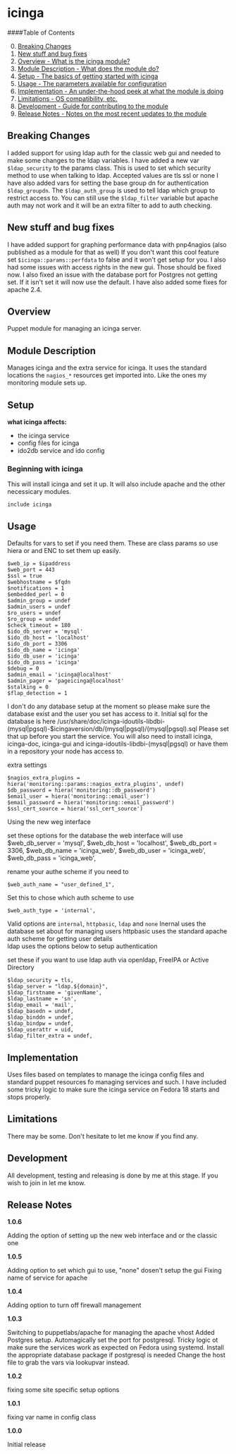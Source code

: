 icinga
====

####Table of Contents

0. [Breaking Changes](#changes)
1. [New stuff and bug fixes](#new)
2. [Overview - What is the icinga module?](#overview)
3. [Module Description - What does the module do?](#module-description)
4. [Setup - The basics of getting started with icinga](#setup)
5. [Usage - The parameters available for configuration](#usage)
6. [Implementation - An under-the-hood peek at what the module is doing](#implementation)
7. [Limitations - OS compatibility, etc.](#limitations)
8. [Development - Guide for contributing to the module](#development)
9. [Release Notes - Notes on the most recent updates to the module](#release-notes)

Breaking Changes
----------------

I added support for using ldap auth for the classic web gui and needed to make some changes to the ldap variables.
I have added a new var `$ldap_security` to the params class. This is used to set which security method to use when talking to ldap. Accepted values are tls ssl or none
I have also added vars for setting the base group dn for authentication `$ldap_groupdn`.
The `$ldap_auth_group` is used to tell ldap which group to restrict access to.
You can still use the `$ldap_filter` variable but apache auth may not work and it will be an extra filter to add to auth checking.

New stuff and bug fixes
-----------------------

I have added support for graphing performance data with pnp4nagios (also published as a module for that as well)
If you don't want this cool feature set `$icinga::params::perfdata` to false and it won't get setup for you.
I also had some issues with access rights in the new gui. Those should be fixed now.
I also fixed an issue with the database port for Postgres not getting set. If it isn't set it will now use the default.
I have also added some fixes for apache 2.4.

Overview
--------

Puppet module for managing an icinga server.

Module Description
------------------

Manages icinga and the extra service for icinga.
It uses the standard locations the `nagios_*` resources get imported into.
Like the ones my monitoring module sets up.

Setup
-----

**what icinga affects:**

* the icinga service
* config files for icinga
* ido2db service and ido config

### Beginning with icinga

This will install icinga and set it up.
It will also include apache and the other necessicary modules.

    include icinga

Usage
-----


Defaults for vars to set if you need them.
These are class params so use hiera or and ENC to set them up easily.

    $web_ip = $ipaddress
    $web_port = 443
    $ssl = true
    $webhostname = $fqdn
    $notifications = 1
    $embedded_perl = 0
    $admin_group = undef
    $admin_users = undef
    $ro_users = undef
    $ro_group = undef
    $check_timeout = 180
    $ido_db_server = 'mysql'
    $ido_db_host = 'localhost'
    $ido_db_port = 3306
    $ido_db_name = 'icinga'
    $ido_db_user = 'icinga'
    $ido_db_pass = 'icinga'
    $debug = 0
    $admin_email = 'icinga@localhost'
    $admin_pager = 'pageicinga@localhost'
    $stalking = 0
    $flap_detection = 1

I don't do any database setup at the moment so please make sure the database exist and the user you set has access to it.
Initial sql for the database is here /usr/share/doc/icinga-idoutils-libdbi-(mysql|pgsql)-$icingaversion/db/(mysql|pgsql)/(mysql|pgsql).sql
Please set that up before you start the service.
You will also need to install icinga, icinga-doc, icinga-gui and icinga-idoutils-libdbi-(mysql|pgsql) or have them in a repository your node has access to.

extra settings

    $nagios_extra_plugins = hiera('monitoring::params::nagios_extra_plugins', undef)
    $db_password = hiera('monitoring::db_password')
    $email_user = hiera('monitoring::email_user')
    $email_password = hiera('monitoring::email_password')
    $ssl_cert_source = hiera('ssl_cert_source')

Using the new weg interface

set these options for the database the web interface will use
    $web_db_server = 'mysql',
    $web_db_host = 'localhost',
    $web_db_port = 3306,
    $web_db_name = 'icinga_web',
    $web_db_user = 'icinga_web',
    $web_db_pass = 'icinga_web',

rename your authe scheme if you need to

    $web_auth_name = "user_defined_1",

Set this to chose which auth scheme to use

    $web_auth_type = 'internal',

Valid options are `internal`, `httpbasic`, `ldap` and `none`
Inernal uses the database set about for managing users
httpbasic uses the standard apache auth scheme for getting user details\
ldap uses the options below to setup authentication


set these if you want to use ldap auth via openldap, FreeIPA  or Active Directory

    $ldap_security = tls,
    $ldap_server = "ldap.${domain}",
    $ldap_firstname = 'givenName',
    $ldap_lastname = 'sn',
    $ldap_email = 'mail',
    $ldap_basedn = undef,
    $ldap_binddn = undef,
    $ldap_bindpw = undef,
    $ldap_userattr = uid,
    $ldap_filter_extra = undef,

Implementation
--------------

Uses files based on templates to manage the icinga config files and standard puppet resources fo managing services and such.
I have included some tricky logic to make sure the icinga service on Fedora 18 starts and stops properly.

Limitations
------------

There may be some. Don't hesitate to let me know if you find any.

Development
-----------

All development, testing and releasing is done by me at this stage.
If you wish to join in let me know.

Release Notes
-------------

**1.0.6**

Adding the option of setting up the new web interface and or the classic one

**1.0.5**

Adding option to set which gui to use, "none" dosen't setup the gui
Fixing name of service for apache

**1.0.4**

Adding option to turn off firewall management

**1.0.3**

Switching to puppetlabs/apache for managing the apache vhost
Added Postgres setup.
Automagically set the port for postgresql.
Tricky logic ot make sure the services work as expected on Fedora using systemd.
Install the appropriate database package if postgresql is needed
Change the host file to grab the vars via lookupvar instead.

**1.0.2**

fixing some site specific setup options

**1.0.1**

fixing var name in config class

**1.0.0**

Initial release

